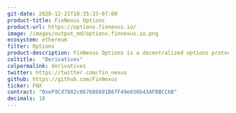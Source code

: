 ```yaml
---
git-date: 2020-12-21T10:35:33-07:00
product-title: FinNexus Options
product-url: https://options.finnexus.io/
image: /images/output_md/options.finnexus.io.png
ecosystem: ethereum
filter: Options
product-description: FinNexus Options is a decentralized options protocol with a multi-asset single-pool model where option buyers can set their own option terms.  
coltitle:  "Derivatives"
colpermalink: derivatives
twitter: https://twitter.com/fin_nexus
github: https://github.com/FinNexus
ticker: FNX
contract: "0xeF9Cd7882c067686691B6fF49e650b43AFBBCC6B"
decimals: 18
---
```

